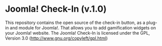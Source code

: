 Joomla! Check-In (v.1.0)
==========================

This repository contains the open source of the check-in button, as a plug-in and module for Joomla!. That allows you to add gamification widgets on your Joomla! website. 
The Joomla! Check-In is licensed under the GPL, Version 3.0
(http://www.gnu.org/copyleft/gpl.html)